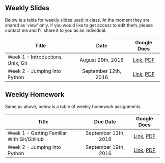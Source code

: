## Weekly Slides
Below is a table for weekly slides used in class. At the moment they are shared as 'view' only. If you would like to get access to edit them, please contact me and I'll share it to you as an individual.

| Title | Date | Google Docs|
|-------|:------:|:------------------:|
| Week 1 - Introductions, Unix, Git | August 29th, 2016 | [Link](https://docs.google.com/presentation/d/1dQ0ybV-1JqYR6VN2RCKqq2qod4idViBIGeDOsrbAPtc/edit?usp=sharing), [PDF](https://github.com/rpetit3-education/ibs796-python/raw/master/resources/slides/week01-introductions-unix-git.pdf)|
| Week 2 - Jumping into Python | September 12th, 2016 | [Link](https://docs.google.com/presentation/d/1VUR9RT7oEqTfodERlWd2jtAf1IBjdQRHua5JG_hVyHA/edit?usp=sharing), [PDF](https://github.com/rpetit3-education/ibs796-python/raw/master/resources/slides/week02-jumping-into-python.pdf)|

## Weekly Homework
Same as above, below is a table of weekly homework assignments. 

| Title | Due Date | Google Docs|
|-------|:------:|:------------------:|
| Week 1 - Getting Familiar With Git/GitHub | September 12th, 2016 | [Link](https://docs.google.com/document/d/1cPkJeXnqxgGOiTjpdeBCdffrJNN3A9An0ro2I0RvB0A/edit?usp=sharing), [PDF](https://github.com/rpetit3-education/ibs796-python/raw/master/resources/homework/week01_HW-getting-familiar-with-git.pdf)|
| Week 2 - Jumping into Python | September 19th, 2016 | [Link](https://docs.google.com/document/d/1H70zR_QA40_4RtXFWnmjGKDVzL6J9JLGw-gR8cy0Jwk/edit?usp=sharing), [PDF](https://github.com/rpetit3-education/ibs796-python/raw/master/resources/homework/week02_HW-jumping-into-python.pdf)|



